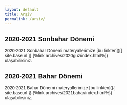 ```yaml
---
layout: default
title: Arşiv
permalink: /arsiv/
---
```

<style>
* {
  box-sizing: border-box;
}

body {
  margin: 0;
  font-family: Arial;
}

.header {
  text-align: center;
  padding: 32px;
}

/* Create two equal columns that floats next to each other */
.column {
  float: center;
  width: 25%;
  padding: 10px;
}

.column img {
  margin-top: 12px;
}

/* Clear floats after the columns */
.row:after {
  content: "";
  display: table;
  clear: both;
}

table {
        text-align: center;
}

</style>
## 2020-2021 Sonbahar Dönemi

2020-2021 Sonbahar Dönemi materyallerimize [bu linkten]({{ site.baseurl }} {%link archives/2020guz/index.html%}) ulaşabilirsiniz.

## 2020-2021 Bahar Dönemi

2020-2021 Bahar Dönemi materyallerimize [bu linkten]({{ site.baseurl }} {%link archives/2021bahar/index.html%}) ulaşabilirsiniz.